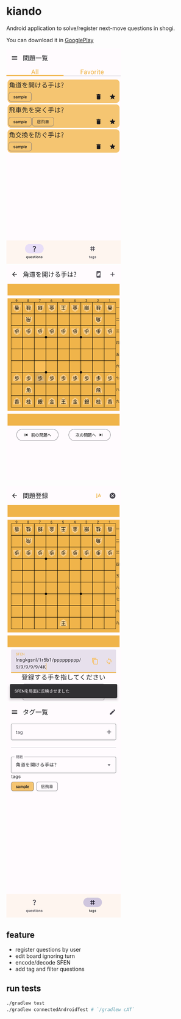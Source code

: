 # kiando

Android application to solve/register next-move questions in shogi.

You can download it in [GooglePlay](https://play.google.com/store/apps/details?id=jp.kawagh.kiando)

<p>
<img src="pictures/feature_graphic1.png" width="300" />
<img src="pictures/feature_graphic2.png" width="300" />
</p>
<p>
<img src="pictures/feature_graphic3.png" width="300" />
<img src="pictures/feature_graphic4.png" width="300" />
</p>


## feature

- register questions by user
- edit board ignoring turn
- encode/decode SFEN
- add tag and filter questions

## run tests

```sh
./gradlew test
./gradlew connectedAndroidTest # `/gradlew cAT`
```
